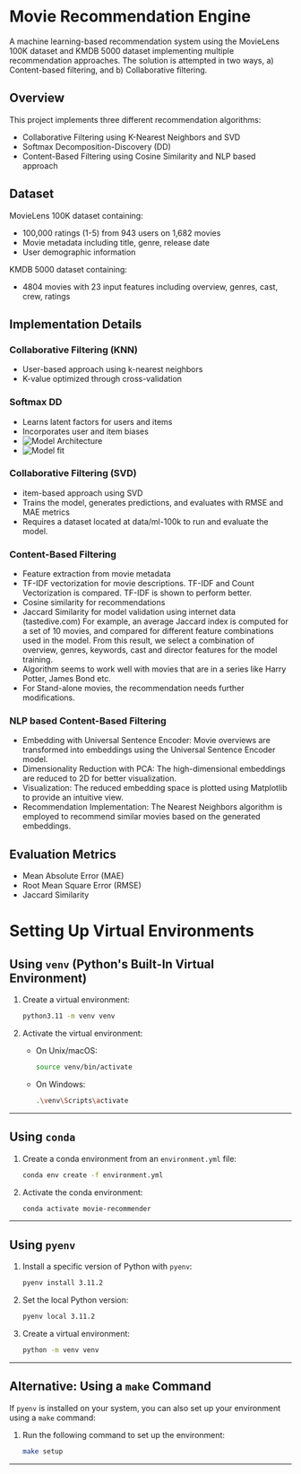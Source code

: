 # Movie Recommendation Engine


A machine learning-based recommendation system using the MovieLens 100K dataset and KMDB 5000 dataset implementing multiple recommendation approaches. 
The solution is attempted in two ways, a) Content-based filtering, and b) Collaborative filtering. 

## Overview

This project implements three different recommendation algorithms:
- Collaborative Filtering using K-Nearest Neighbors and SVD
- Softmax Decomposition-Discovery (DD)
- Content-Based Filtering using Cosine Similarity and NLP based approach

## Dataset

MovieLens 100K dataset containing:
- 100,000 ratings (1-5) from 943 users on 1,682 movies
- Movie metadata including title, genre, release date
- User demographic information

KMDB 5000 dataset containing:
- 4804 movies with 23 input features including overview, genres, cast, crew, ratings

## Implementation Details

### Collaborative Filtering (KNN)
- User-based approach using k-nearest neighbors
- K-value optimized through cross-validation

### Softmax DD
- Learns latent factors for users and items
- Incorporates user and item biases
- ![Model Architecture]('https://github.com/vbanurag/iisc_capstone_movie_recommender/blob/main/notebooks/model_arch.png')
- ![Model fit]('https://github.com/vbanurag/iisc_capstone_movie_recommender/blob/main/notebooks/model.png')

### Collaborative Filtering (SVD)
- item-based approach using SVD
- Trains the model, generates predictions, and evaluates with RMSE and MAE metrics
- Requires a dataset located at data/ml-100k to run and evaluate the model.

### Content-Based Filtering
- Feature extraction from movie metadata
- TF-IDF vectorization for movie descriptions. 
   TF-IDF and Count Vectorization is compared. TF-IDF is shown to perform better.
- Cosine similarity for recommendations
- Jaccard Similarity for model validation using internet data (tastedive.com)
   For example, an average Jaccard index is computed for a set of 10 movies, and compared for different feature combinations used in the model.
   From this result, we select a combination of overview, genres, keywords, cast and director features for the model training.
- Algorithm seems to work well with movies that are in a series like Harry Potter, James Bond etc.
- For Stand-alone movies, the recommendation needs further modifications.

### NLP based Content-Based Filtering
- Embedding with Universal Sentence Encoder: Movie overviews are transformed into embeddings using the Universal Sentence Encoder model.
- Dimensionality Reduction with PCA: The high-dimensional embeddings are reduced to 2D for better visualization.
- Visualization: The reduced embedding space is plotted using Matplotlib to provide an intuitive view.
- Recommendation Implementation: The Nearest Neighbors algorithm is employed to recommend similar movies based on the generated embeddings.   


## Evaluation Metrics

- Mean Absolute Error (MAE)
- Root Mean Square Error (RMSE)
- Jaccard Similarity



# Setting Up Virtual Environments

## Using `venv` (Python's Built-In Virtual Environment)

1. Create a virtual environment:
   ```bash
   python3.11 -m venv venv
   ```

2. Activate the virtual environment:
   - On Unix/macOS:
     ```bash
     source venv/bin/activate
     ```
   - On Windows:
     ```bash
     .\venv\Scripts\activate
     ```

---

## Using `conda`

1. Create a conda environment from an `environment.yml` file:
   ```bash
   conda env create -f environment.yml
   ```

2. Activate the conda environment:
   ```bash
   conda activate movie-recommender
   ```

---

## Using `pyenv`

1. Install a specific version of Python with `pyenv`:
   ```bash
   pyenv install 3.11.2
   ```

2. Set the local Python version:
   ```bash
   pyenv local 3.11.2
   ```

3. Create a virtual environment:
   ```bash
   python -m venv venv
   ```

---

## Alternative: Using a `make` Command

If `pyenv` is installed on your system, you can also set up your environment using a `make` command:

1. Run the following command to set up the environment:
   ```bash
   make setup
   ```

---




